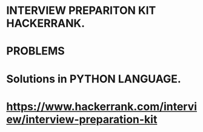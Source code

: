 # INTERVIEW PREPARITON KIT HACKERRANK.
# PROBLEMS
# Solutions in PYTHON LANGUAGE.
# https://www.hackerrank.com/interview/interview-preparation-kit
